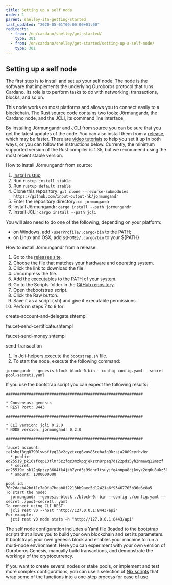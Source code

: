 ```yaml
---
title: Setting up a self node
order: 1
parent: shelley-itn-getting-started
last_updated: "2020-05-01T09:00:00+01:00"
redirects:
  - from: /en/cardano/shelley/get-started/
    type: 301
  - from: /en/cardano/shelley/get-started/setting-up-a-self-node/
    type: 301
---
```

## Setting up a self node

The first step is to install and set up your self node. The node is the software that implements the underlying Ouroboros protocol that runs Cardano. Its role is to perform tasks to do with networking, transactions, blocks, and so on. 

This node works on most platforms and allows you to connect easily to a blockchain. The Rust source code contains two tools: Jörmungandr, the Cardano node, and the JCLI, its command line interface.

By installing Jörmungandr and JCLI from source you can be sure that you get the latest updates of the code.  You can also install them from a [release](https://github.com/input-output-hk/jormungandr/releases), which may be faster. There are [video tutorials](https://www.youtube.com/playlist?list=PLnPTB0CuBOBzHmIMplX6BT6F3tzKOSFG5) to help you set it up in both ways, or you can follow the instructions below. Currently, the minimum supported version of the Rust compiler is 1.35, but we recommend using the most recent stable version.

How to install Jörmungandr from source:

1. [Install rustup](https://www.rust-lang.org/tools/install) 
1. Run `rustup install stable`
1. Run `rustup default stable`
1. Clone this repository: `git clone --recurse-submodules https://github.com/input-output-hk/jormungandr` 
1. Enter the repository directory: `cd jormungandr` 
1. Install Jörmungandr: `cargo install --path jormungandr` 
1. Install JCLI: `cargo install --path jcli` 

You will also need to do one of the following, depending on your platform:

- on Windows, add `/userProfile/.cargo/bin` to the PATH; 
- on Linux and OSX, add `${HOME}/.cargo/bin` to your ${PATH} 

How to install Jörmungandr from a release:

1. Go to the [releases site](https://github.com/input-output-hk/jormungandr/releases). 
1. Choose the file that matches your hardware and operating system. 
1. Click the link to download the file. 
1. Uncompress the file. 
1. Add the executables to the PATH of your system. 
1. Go to the Scripts folder in the [GitHub repository](https://github.com/input-output-hk/jormungandr/tree/master/scripts). 
1. Open thebootstrap script. 
1. Click the Raw button. 
1. Save it as a script (.sh) and give it executable permissions. 
1. Perform steps 7 to 9 for: 

create-account-and-delegate.shtempl

faucet-send-certificate.shtempl

faucet-send-money.shtempl

send-transaction

1. In Jcli-helpers,execute the `bootstrap.sh` file.
1. To start the node, execute the following command:

```shell
jormungandr --genesis-block block-0.bin --config config.yaml --secret pool-secret1.yaml
```

If you use the bootstrap script you can expect the following results: 

```shell
############################################################

* Consensus: genesis
* REST Port: 8443

############################################################

* CLI version: jcli 0.2.0
* NODE version: jormungandr 0.2.0

############################################################

faucet account: talshgf8qq8790lvwsffyq28v2cyztxcg6vuv85rehafg9kzsja2009cyrhv0y
  * public: ed25519_pk16zfcqp13tlmr5z2fqz3mzkpqjekzxn8rpaq7d122pds5yh2nmewq12mszf
  * secret: ed25519e_sk12q6pzzy8604fk4jkh7yrd5j99dhrltsuyjfg4nnpu8cjkvyz2eg6u8ukz5lv2eyylcz2vx430zp7s053alep6p8zj2Ipt9yvdx2ngpsq5xq7g
  * amount: 1000000000

pool id: 70c2daeb42bdf1c7a9fa7beab8f2213bb9aec5d12421a6f93467705b36e6e8a5
To start the node:
  jormungandr ——genesis—btock ./btock—0. bin ——config ./config.yamt ——secret ./poot—secretl. yamt
To connect using CLI REST:
  jcli rest v0 --host "http://127.0.0.1:8443/api"
For example:
  jcti rest v0 node stats —h "http://127.0.0.1:8443/api"
```

The self node configuration includes a Yaml file (loaded to the bootstrap script) that allows you to build your own blockchain and set its parameters. It bootstraps your own genesis block and enables your machine to run a multi-node environment. Here you can experiment with your own version of Ouroboros Genesis, manually build transactions, and demonstrate the workings of the cryptocurrency. 

If you want to create several nodes or stake pools, or implement and test more complex configurations, you can use a selection of [Nix scripts](https://github.com/input-output-hk/jormungandr-nix) that wrap some of the functions into a one-step process for ease of use.
